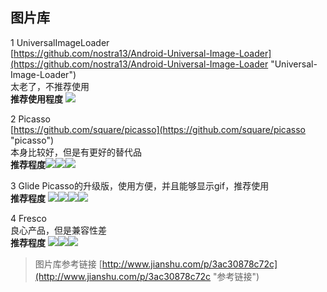 ## 图片库 ##

1 UniversalImageLoader<br>
[https://github.com/nostra13/Android-Universal-Image-Loader](https://github.com/nostra13/Android-Universal-Image-Loader "Universal-Image-Loader")<br>
太老了，不推荐使用<br>
**推荐使用程度** ![](http://i.imgur.com/QqtlTf2.png)

2 Picasso<br>
[https://github.com/square/picasso](https://github.com/square/picasso "picasso")<br>
本身比较好，但是有更好的替代品<br>
**推荐程度**![](http://i.imgur.com/QqtlTf2.png)![](http://i.imgur.com/QqtlTf2.png)![](http://i.imgur.com/QqtlTf2.png)

3 Glide
Picasso的升级版，使用方便，并且能够显示gif，推荐使用<br>
**推荐程度** ![](http://i.imgur.com/QqtlTf2.png)![](http://i.imgur.com/QqtlTf2.png)![](http://i.imgur.com/QqtlTf2.png)![](http://i.imgur.com/QqtlTf2.png)

 4 Fresco <br>
良心产品，但是兼容性差<br>
**推荐程度** ![](http://i.imgur.com/QqtlTf2.png)![](http://i.imgur.com/QqtlTf2.png)![](http://i.imgur.com/QqtlTf2.png)

> 图片库参考链接 [http://www.jianshu.com/p/3ac30878c72c](http://www.jianshu.com/p/3ac30878c72c "参考链接")


